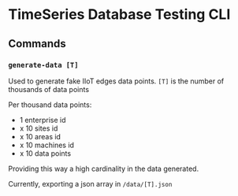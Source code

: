 # TimeSeries Database Testing CLI 

## Commands
### `generate-data [T]`
Used to generate fake IIoT edges data points.
`[T]` is the number of thousands of data points 

Per thousand data points: 
- 1 enterprise id
- x 10 sites id
- x 10 areas id
- x 10 machines id
- x 10 data points

Providing this way a high cardinality in the data generated.

Currently, exporting a json array in `/data/[T].json`
